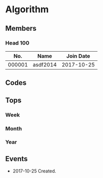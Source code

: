 # Algorithm

## Members
### Head 100
| No.    | Name     | Join Date  |
| ------ | -------- | ---------- |
| 000001 | asdf2014 | 2017-10-25 |



## Codes

## Tops

### Week
### Month
### Year

## Events
* 2017-10-25 Created.